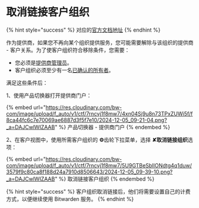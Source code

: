 # 取消链接客户组织

{% hint style="success" %}
对应的[官方文档地址](https://bitwarden.com/help/article/client-org-removal/)
{% endhint %}

作为提供商，如果您不再向某个组织提供服务，您可能需要解除与该组织的提供商 - 客户关系。为了使客户组织符合移除条件，您需要：

* 您必须是[提供商管理员](provider-users.md#provider-user-types)。
* 客户组织必须至少有一名[已确认的所有者](../admin-console/manage-members/user-management.md#onboard-users)。

满足这些条件后：

1、使用产品切换器打开提供商门户：

{% embed url="https://res.cloudinary.com/bw-com/image/upload/f_auto/v1/ctf/7rncvj1f8mw7/4xn04Sj9u8n73TPxZUWi5f/f8ca44fc6c7e70069ae6887d3f5f7e10/2024-12-05_09-21-04.png?_a=DAJCwlWIZAAB" %}
产品切换器 - 提供商门户
{% endembed %}

2、在客户视图中，使用所需客户组织的 **⚙️**齿轮下拉菜单，选择 **✘取消链接组织**选项：

{% embed url="https://res.cloudinary.com/bw-com/image/upload/f_auto/v1/ctf/7rncvj1f8mw7/5U9GTBeSblIONdtg4q1duw/3579f9c80ca8f188d24a7910d8506643/2024-12-05_09-39-10.png?_a=DAJCwlWIZAAB" %}
取消链接客户组织
{% endembed %}

{% hint style="success" %}
客户组织取消链接后，他们将需要设置自己的计费方式，以便继续使用 Bitwarden 服务。
{% endhint %}
